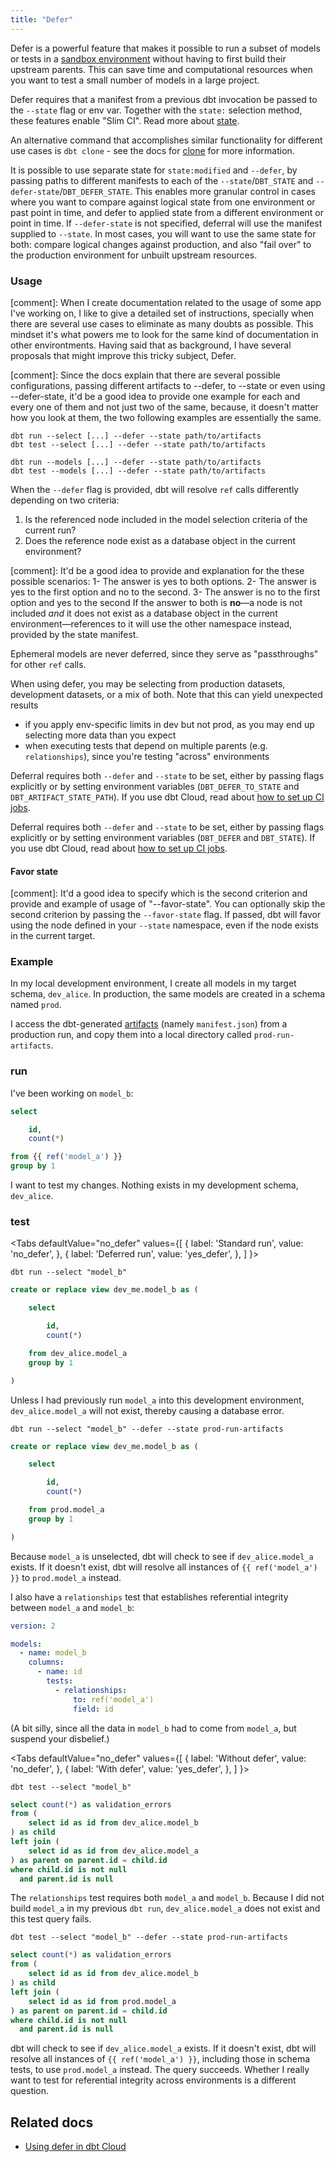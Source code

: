 ```yaml
---
title: "Defer"
---
```


Defer is a powerful feature that makes it possible to run a subset of models or tests in a [sandbox environment](/docs/environments-in-dbt) without having to first build their upstream parents. This can save time and computational resources when you want to test a small number of models in a large project.

Defer requires that a manifest from a previous dbt invocation be passed to the `--state` flag or env var. Together with the `state:` selection method, these features enable "Slim CI". Read more about [state](/reference/node-selection/syntax#about-node-selection).

An alternative command that accomplishes similar functionality for different use cases is `dbt clone` - see the docs for [clone](/reference/commands/clone#when-to-use-dbt-clone-instead-of-deferral) for more information.

<VersionBlock firstVersion="1.6">

It is possible to use separate state for `state:modified` and `--defer`, by passing paths to different manifests to each of the `--state`/`DBT_STATE` and `--defer-state`/`DBT_DEFER_STATE`. This enables more granular control in cases where you want to compare against logical state from one environment or past point in time, and defer to applied state from a different environment or point in time. If `--defer-state` is not specified, deferral will use the manifest supplied to `--state`. In most cases, you will want to use the same state for both: compare logical changes against production, and also "fail over" to the production environment for unbuilt upstream resources.

</VersionBlock>

### Usage

[comment]: When I create documentation related to the usage of some app I've working on, I like to give a detailed set of instructions, specially when there are several use cases to eliminate as many doubts as possible. This mindset it's what powers me to look for the same kind of documentation in other environtments. Having said that as background, I have several proposals that might improve this tricky subject, Defer.

[comment]: Since the docs explain that there are several possible configurations, passing different artifacts to --defer, to --state or even using --defer-state, it'd be a good idea to provide one example for each and every one of them and not just two of the same, because, it doesn't matter how you look at them, the two following examples are essentially the same.
```shell
dbt run --select [...] --defer --state path/to/artifacts
dbt test --select [...] --defer --state path/to/artifacts
```


<VersionBlock lastVersion="0.20">

```shell
dbt run --models [...] --defer --state path/to/artifacts
dbt test --models [...] --defer --state path/to/artifacts
```

</VersionBlock>

When the `--defer` flag is provided, dbt will resolve `ref` calls differently depending on two criteria:
1. Is the referenced node included in the model selection criteria of the current run?
2. Does the reference node exist as a database object in the current environment?

[comment]: It'd be a good idea to provide and explanation for the these possible scenarios: 1- The answer is yes to both options. 2- The answer is yes to the first option and no to the second. 3- The answer is no to the first option and yes to the second
If the answer to both is **no**—a node is not included _and_ it does not exist as a database object in the current environment—references to it will use the other namespace instead, provided by the state manifest.

Ephemeral models are never deferred, since they serve as "passthroughs" for other `ref` calls.

When using defer, you may be selecting from production datasets, development datasets, or a mix of both. Note that this can yield unexpected results
- if you apply env-specific limits in dev but not prod, as you may end up selecting more data than you expect
- when executing tests that depend on multiple parents (e.g. `relationships`), since you're testing "across" environments

<VersionBlock lastVersion="1.4">

Deferral requires both `--defer` and `--state` to be set, either by passing flags explicitly or by setting environment variables (`DBT_DEFER_TO_STATE` and `DBT_ARTIFACT_STATE_PATH`). If you use dbt Cloud, read about [how to set up CI jobs](/docs/deploy/continuous-integration).

</VersionBlock>

<VersionBlock firstVersion="1.5">

Deferral requires both `--defer` and `--state` to be set, either by passing flags explicitly or by setting environment variables (`DBT_DEFER` and `DBT_STATE`). If you use dbt Cloud, read about [how to set up CI jobs](/docs/deploy/continuous-integration).

</VersionBlock>

<VersionBlock firstVersion="1.4">

#### Favor state

[comment]: It'd a good idea to specify which is the second criterion and provide and example of usage of "--favor-state".
You can optionally skip the second criterion by passing the `--favor-state` flag. If passed, dbt will favor using the node defined in your `--state` namespace, even if the node exists in the current target.

</VersionBlock>

### Example

In my local development environment, I create all models in my target schema, `dev_alice`. In production, the same models are created in a schema named `prod`.

I access the dbt-generated [artifacts](/docs/deploy/artifacts) (namely `manifest.json`) from a production run, and copy them into a local directory called `prod-run-artifacts`.

### run
I've been working on `model_b`:

<File name='models/model_b.sql'>

```sql
select

    id,
    count(*)

from {{ ref('model_a') }}
group by 1
```

I want to test my changes. Nothing exists in my development schema, `dev_alice`.

### test

</File>

<Tabs
  defaultValue="no_defer"
  values={[
    { label: 'Standard run', value: 'no_defer', },
    { label: 'Deferred run', value: 'yes_defer', },
  ]
}>

<TabItem value="no_defer">

```shell
dbt run --select "model_b"
```

<File name='target/run/my_project/model_b.sql'>

```sql
create or replace view dev_me.model_b as (

    select

        id,
        count(*)

    from dev_alice.model_a
    group by 1

)
```

Unless I had previously run `model_a` into this development environment, `dev_alice.model_a` will not exist, thereby causing a database error.

</File>
</TabItem>

<TabItem value="yes_defer">

```shell
dbt run --select "model_b" --defer --state prod-run-artifacts
```

<File name='target/run/my_project/model_b.sql'>

```sql
create or replace view dev_me.model_b as (

    select

        id,
        count(*)

    from prod.model_a
    group by 1

)
```

</File>

Because `model_a` is unselected, dbt will check to see if `dev_alice.model_a` exists. If it doesn't exist, dbt will resolve all instances of `{{ ref('model_a') }}` to `prod.model_a` instead.

</TabItem>
</Tabs>

I also have a `relationships` test that establishes referential integrity between `model_a` and `model_b`:

<File name='models/resources.yml'>

```yml
version: 2

models:
  - name: model_b
    columns:
      - name: id
        tests:
          - relationships:
              to: ref('model_a')
              field: id
```

(A bit silly, since all the data in `model_b` had to come from `model_a`, but suspend your disbelief.)

</File>

<Tabs
  defaultValue="no_defer"
  values={[
    { label: 'Without defer', value: 'no_defer', },
    { label: 'With defer', value: 'yes_defer', },
  ]
}>

<TabItem value="no_defer">

```shell
dbt test --select "model_b"
```

<File name='target/compiled/.../relationships_model_b_id__id__ref_model_a_.sql'>

```sql
select count(*) as validation_errors
from (
    select id as id from dev_alice.model_b
) as child
left join (
    select id as id from dev_alice.model_a
) as parent on parent.id = child.id
where child.id is not null
  and parent.id is null
```

The `relationships` test requires both `model_a` and `model_b`. Because I did not build `model_a` in my previous `dbt run`, `dev_alice.model_a` does not exist and this test query fails.

</File>
</TabItem>

<TabItem value="yes_defer">

```shell
dbt test --select "model_b" --defer --state prod-run-artifacts
```

<File name='target/compiled/.../relationships_model_b_id__id__ref_model_a_.sql'>

```sql
select count(*) as validation_errors
from (
    select id as id from dev_alice.model_b
) as child
left join (
    select id as id from prod.model_a
) as parent on parent.id = child.id
where child.id is not null
  and parent.id is null
```

</File>

dbt will check to see if `dev_alice.model_a` exists. If it doesn't exist, dbt will resolve all instances of `{{ ref('model_a') }}`, including those in schema tests, to use `prod.model_a` instead. The query succeeds. Whether I really want to test for referential integrity across environments is a different question.

</TabItem>
</Tabs>

## Related docs

- [Using defer in dbt Cloud](/docs/cloud/about-cloud-develop-defer)

